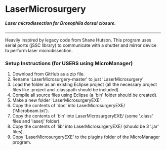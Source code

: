 # LaserMicrosurgery
##### Laser microdissection for Drosophila dorsal closure.
___
Heavily inspired by legacy code from Shane Hutson. This program uses serial ports (jSSC library) to communicate with a shutter and mirror device to perform laser microdissection. 

### Setup Instructions (for USERS using MicroManager)
1. Download from GitHub as a zip file. 
2. Rename 'LaserMicrosurgery-master' to just 'LaserMicrosurgery'
2. Load the folder as an existing Eclipse project (all the necessary project files like .project and .classpath should be included).
3. Compile all source files using Eclipse (a 'bin' folder should be created).
4. Make a new folder 'LaserMicrosurgeryEXE'.
5. Copy the contents of 'doc' into LaserMicrosurgeryEXE/ ('Microbeam.txt').
5. Copy the contents of 'bin' into LaserMicrosurgeryEXE/ (some '.class' files and 'laserj' folder).
6. Copy the contents of 'lib' into LaserMicrosurgeryEXE/ (should be 3 '.jar' files).
7. Copy 'LaserMicrosurgeryEXE' to the plugins folder of the MicroManager program.
